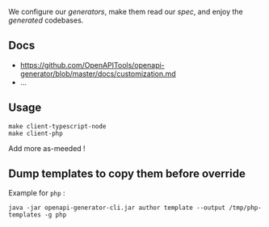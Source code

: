 
We configure our _generators_, make them read our _spec_, and enjoy the _generated_ codebases.

## Docs

- https://github.com/OpenAPITools/openapi-generator/blob/master/docs/customization.md
- …

## Usage

    make client-typescript-node
    make client-php

Add more as-meeded !


## Dump templates to copy them before override

Example for `php` :

    java -jar openapi-generator-cli.jar author template --output /tmp/php-templates -g php
